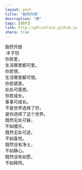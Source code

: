 ```yaml
---
layout: post
title: "豁然开朗"
description: "静"
tags: [情怀]
link: http://gdlinklock.github.io
share: true
---
```

豁然开朗  
        ·丰子恺  
你若爱，  
生活哪里都可爱。  
你若恨，  
生活哪里都可恨。  
你若感恩，  
处处可感恩。  
你若成长，  
事事可成长。  
不是世界选择了你，  
是你选择了这个世界。  
既然无处可躲，  
不如傻乐。  
既然无处可逃，  
不如喜悦。  
既然没有净土，  
不如静心。  
既然没有如愿，  
不如释然。  
